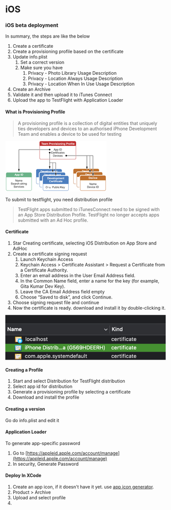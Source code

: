 # iOS

### iOS beta deployment

In summary, the steps are like the below

1. Create a certificate
2. Create a provisioning profile based on the certificate
3. Update info.plist
   1. Set a correct version
   2. Make sure you have 
      1. Privacy - Photo Library Usage Description
      2. Privacy - Location Always Usage Description
      3. Privacy - Location When In Use Usage Description
4. Create an Archive
5. Validate it and then upload it to iTunes Connect
6. Upload the app to TestFlight with Application Loader

#### What is Provisioning Profile

> A provisioning profile is a collection of digital entities that uniquely ties developers and devices to an authorised iPhone Development Team and enables a device to be used for testing

![](.gitbook/assets/image%20%281%29.png)

To submit to testflight, you need distribution profile

> TestFlight apps submitted to iTunesConnect need to be signed with an App Store Distribution Profile. TestFlight no longer accepts apps submitted with an Ad Hoc profile.

#### Certificate

1. Star Creating certificate, selecting iOS Distribution on App Store and AdHoc
2. Create a certificate signing request
   1. Launch Keychain Access
   2. Keychain Access &gt; Certificate Assistant &gt; Request a Certificate from a Certificate Authority.
   3. Enter an email address in the User Email Address field.
   4. In the Common Name field, enter a name for the key \(for example, Gita Kumar Dev Key\).
   5. Leave the CA Email Address field empty
   6. Choose “Saved to disk”, and click Continue.
3. Choose signing request file and continue
4. Now the certificate is ready. download and install it by double-clicking it.

![](.gitbook/assets/image%20%2810%29.png)

#### Creating a Profile

1. Start and select Distribution for TestFlight distribution
2. Select app id for distribution
3. Generate a provisioning profile by selecting a certificate
4. Download and install the profile

#### Creating a version

Go do info.plist and edit it

#### Application Loader

To generate app-specific password

1. Go to [https://appleid.apple.com/account/manage](https://appleid.apple.com/account/manage)
2. In security, Generate Password

#### 

#### Deploy In XCode

1. Create an app icon, if it doesn't have it yet. use [app icon generator](https://appiconmaker.co/).
2. Product &gt; Archive
3. Upload and select profile
4. 
